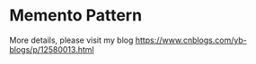 # Memento Pattern

More details, please visit my blog <https://www.cnblogs.com/yb-blogs/p/12580013.html>
